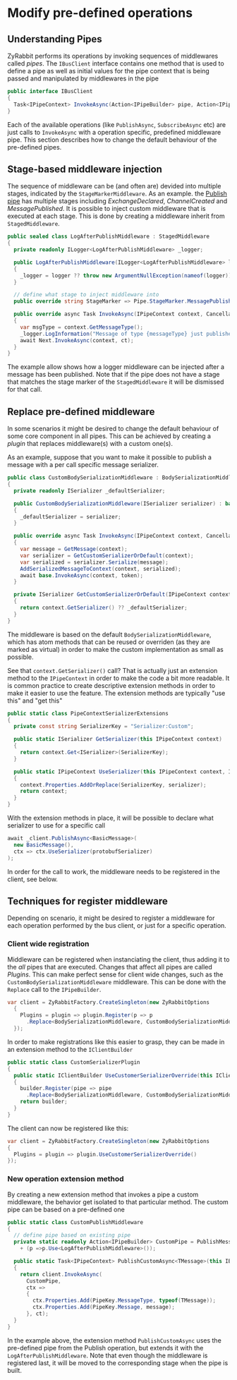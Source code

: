 # Modify pre-defined operations

## Understanding Pipes

ZyRabbit performs its operations by invoking sequences of middlewares called _pipes_. The `IBusClient` interface contains one method that is used to define a pipe as well as initial values for the pipe context that is being passed and manipulated by middlewares in the pipe

```csharp
public interface IBusClient
{
  Task<IPipeContext> InvokeAsync(Action<IPipeBuilder> pipe, Action<IPipeContext> context, CancellationToken ct);
}
```

Each of the available operations (like `PublishAsync`, `SubscribeAsync` etc) are just calls to `InvokeAsync` with a operation specific, predefined middleware pipe. This section describes how to change the default behaviour of the pre-defined pipes.

## Stage-based middleware injection

The sequence of middleware can be (and often are) devided into multiple stages, indicated by the `StageMarkerMiddleware`. As an example. the [Publish pipe](https://github.com/zylab-official/ZyRabbit/blob/master/src/ZyRabbit.Operations.Publish/PublishMessageExtension.cs) has multiple stages including _ExchangeDeclared_, _ChannelCreated_ and _MessagePublished_. It is possible to inject custom middleware that is executed at each stage. This is done by creating a middleware inherit from `StagedMiddleware`.

```csharp
public sealed class LogAfterPublishMiddleware : StagedMiddleware
{
  private readonly ILogger<LogAfterPublishMiddleware> _logger;

  public LogAfterPublishMiddleware(ILogger<LogAfterPublishMiddleware> logger)
  {
    _logger = logger ?? throw new ArgumentNullException(nameof(logger));
  }

  // define what stage to inject middleware into
  public override string StageMarker => Pipe.StageMarker.MessagePublished;

  public override async Task InvokeAsync(IPipeContext context, CancellationToken ct)
  {
    var msgType = context.GetMessageType();
    _logger.LogInformation("Message of type {messageType} just published", msgType.Name);
    await Next.InvokeAsync(context, ct);
  }
}
```

The example allow shows how a logger middleware can be injected after a message has been published. Note that if the pipe does not have a stage that matches the stage marker of the `StagedMiddleware` it will be dismissed for that call.

## Replace pre-defined middleware

In some scenarios it might be desired to change the default behaviour of some core component in all pipes. This can be achieved by creating a _plugin_ that replaces middleware(s) with a custom one(s).

As an example, suppose that you want to make it possible to publish a message with a per call specific message serializer.

```csharp
public class CustomBodySerializationMiddleware : BodySerializationMiddleware
{
  private readonly ISerializer _defaultSerializer;

  public CustomBodySerializationMiddleware(ISerializer serializer) : base(serializer)
  {
    _defaultSerializer = serializer;
  }

  public override async Task InvokeAsync(IPipeContext context, CancellationToken token)
  {
    var message = GetMessage(context);
    var serializer = GetCustomSerializerOrDefault(context);
    var serialized = serializer.Serialize(message);
    AddSerializedMessageToContext(context, serialized);
    await base.InvokeAsync(context, token);
  }

  private ISerializer GetCustomSerializerOrDefault(IPipeContext context)
  {
    return context.GetSerializer() ?? _defaultSerializer;
  }
}
```

The middleware is based on the default `BodySerializationMiddleware`, which has atom methods that can be reused or overriden (as they are marked as virtual) in order to make the custom implementation as small as possible.

See that `context.GetSerializer()` call? That is actually just an extension method to the `IPipeContext` in order to make the code a bit more readable. It is common practice to create descriptive extension methods in order to make it easier to use the feature. The extension methods are typically "use this" and "get this"

```csharp
public static class PipeContextSerializerExtensions
{
  private const string SerializerKey = "Serializer:Custom";

  public static ISerializer GetSerializer(this IPipeContext context)
  {
    return context.Get<ISerializer>(SerializerKey);
  }

  public static IPipeContext UseSerializer(this IPipeContext context, ISerializer serializer)
  {
    context.Properties.AddOrReplace(SerializerKey, serializer);
    return context;
  }
}
```

With the extension methods in place, it will be possible to declare what serializer to use for a specific call

```csharp
await _client.PublishAsync<BasicMessage>(
  new BasicMessage(),
  ctx => ctx.UseSerializer(protobufSerializer)
);
```

In order for the call to work, the middleware needs to be registered in the client, see below.

## Techniques for register middleware

Depending on scenario, it might be desired to register a middleware for each operation performed by the bus client, or just for a specific operation.

### Client wide registration

Middleware can be registered when instanciating the client, thus adding it to the _all_ pipes that are executed. Changes that affect all pipes are called _Plugins_. This can make perfect sense for client wide changes, such as the `CustomBodySerializationMiddleware` middleware. This can be done with the `Replace` call to the `IPipeBuilder`.

```csharp
var client = ZyRabbitFactory.CreateSingleton(new ZyRabbitOptions
  {
    Plugins = plugin => plugin.Register(p => p
      .Replace<BodySerializationMiddleware, CustomBodySerializationMiddleware>())
  });
```

In order to make registrations like this easier to grasp, they can be made in an extension method to the `IClientBuilder`

```csharp
public static class CustomSerializerPlugin
{
  public static IClientBuilder UseCustomerSerializerOverride(this IClientBuilder builder)
  {
    builder.Register(pipe => pipe
      .Replace<BodySerializationMiddleware, CustomBodySerializationMiddleware>());
    return builder;
  }
}
```

The client can now be registered like this:

```csharp
var client = ZyRabbitFactory.CreateSingleton(new ZyRabbitOptions
{
  Plugins = plugin => plugin.UseCustomerSerializerOverride()
});
```

### New operation extension method

By creating a new extension method that invokes a pipe a custom middleware, the behavior get isolated to that particular method. The custom pipe can be based on a pre-defined one

```csharp
public static class CustomPublishMiddleware
{
  // define pipe based on existing pipe
  private static readonly Action<IPipeBuilder> CustomPipe = PublishMessageExtension.PublishPipeAction
    + (p =>p.Use<LogAfterPublishMiddleware>());

  public static Task<IPipeContext> PublishCustomAsync<TMessage>(this IBusClient client, TMessage message, CancellationToken ct = default(CancellationToken))
  {
    return client.InvokeAsync(
      CustomPipe,
      ctx =>
      {
        ctx.Properties.Add(PipeKey.MessageType, typeof(TMessage));
        ctx.Properties.Add(PipeKey.Message, message);
      }, ct);
  }
}
```

In the example above, the extension method `PublishCustomAsync` uses the pre-defined pipe from the Publish operation, but extends it with the `LogAfterPublishMiddleware`. Note that even though the middleware is registered last, it will be moved to the corresponding stage when the pipe is built.
